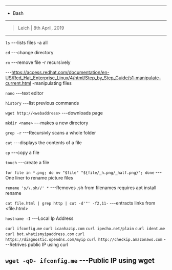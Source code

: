 --------------------------
* Bash
--------------------------
> Leich | 8th April, 2019
--------------------------

`ls` ---lists files -a all

`cd` ---change directory

`rm` ---remove file -r recursively

---https://access.redhat.com/documentation/en-US/Red_Hat_Enterprise_Linux/4/html/Step_by_Step_Guide/s1-manipulate-current.html -manipulating files

`nano` ---text editor

`history` ---list previous commands

`wget http://<webaddress>` ---downloads page

`mkdir <name>` ---makes a new directory

`grep -r` ---Recursivly scans a whole folder

`cat` ---displays the contents of a file

`cp` ---copy a file

`touch` ---create a file

`for file in *.png; do mv "$file" "${file/_h.png/_half.png}"; done` ---One liner to rename picture files

`rename 's/\.sh//' *` ---Removes .sh from filenames requires apt install rename

`cat file.html | grep http | cut -d'"' -f2,11-` ---entracts links from <file.html>

`hostname -I` ---Local Ip Address

`curl ifconfig.me`
`curl icanhazip.com`
`curl ipecho.net/plain`
`curl ident.me`
`curl bot.whatismyipaddress.com`
`curl https://diagnostic.opendns.com/myip`
`curl http://checkip.amazonaws.com` ---Retrives public IP using curl

`wget -qO- ifconfig.me` ---Public IP using wget
--------------------------
